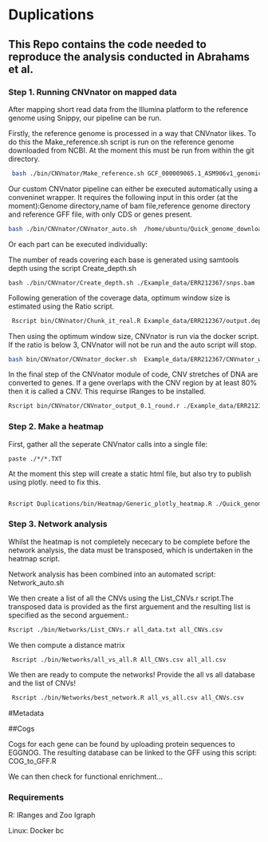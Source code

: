 # Duplications

## This Repo contains the code needed to reproduce the analysis conducted in  Abrahams et al.

### Step 1. Running CNVnator on mapped data

After mapping short read data from the Illumina platform to the reference genome using Snippy, our pipeline can be run. 

Firstly, the reference genome is processed in a way that CNVnator likes. To do this the Make_reference.sh script is run on the reference genome downloaded from NCBI. At the moment this must be run from within the git directory.
```bash
 bash ./bin/CNVnator/Make_reference.sh GCF_000009065.1_ASM906v1_genomic.fna
```


Our custom CNVnator pipeline can either be executed automatically using a conveninet wrapper. It requires the following input in this order (at the moment):Genome directory,name of bam file,reference genome directory and reference 
GFF file, with only CDS or genes present.
```bash
bash ./bin/CNVnator/CNVnator_auto.sh  /home/ubuntu/Quick_genome_download/Mapped_genomes/ERR3014612 snps.bam ./Reference_genomes GCF_000195955.2_ASM19595v2_genomic.gff
```



Or each part can be executed individually:

The number of reads covering each base is generated using samtools depth using the script Create_depth.sh
```
bash ./bin/CNVnator/Create_depth.sh ./Example_data/ERR212367/snps.bam
``` 

Following generation of the coverage data,  optimum window size is estimated using the Ratio script.
```bash
 Rscript bin/CNVnator/Chunk_it_real.R Example_data/ERR212367/output.depth
```

Then using the optimum window size, CNVnator is run via the docker script. If the ratio is below 3, CNVnator will not be run and the auto script will stop.

```bash
bash bin/CNVnator/CNVnator_docker.sh  Example_data/ERR212367/CNVnator_window_table_top_hit.txt
```

In the final step of the CNVnator module of code, CNV stretches of DNA are converted to genes. If a gene overlaps with the CNV region by at least 80% then it is called a CNV. This requirse IRanges to be installed.

```bash
Rscript bin/CNVnator/CNVnator_output_0.1_round.r ./Example_data/ERR212367/CNVnator_out_100.txt GCF_000009065.1_ASM906v1_genomic.gff
```

### Step 2. Make a heatmap

First, gather all the seperate CNVnator calls into a single file:

```
paste ./*/*.TXT
```
At the moment this step will create a static html file, but also try to publish using plotly. need to fix this.


```bash

Rscript Duplications/bin/Heatmap/Generic_plotly_heatmap.R ./Quick_genome_download/Mapped_genomes/all_cnvnator_results.txt GRAPH_NAME
```

### Step 3. Network analysis

Whilst the heatmap is not completely nececary to be complete before the network analysis, the data must be transposed, which is undertaken in the heatmap script.

Network analysis has been combined into an automated script: Network_auto.sh

We then create a list of all the CNVs using the List_CNVs.r script.The transposed data is provided as the first arguement and the resulting list is specified as the second arguement.:

```bash
Rscript ./bin/Networks/List_CNVs.r all_data.txt all_CNVs.csv 
```
We then compute a distance matrix

```bash
 Rscript ./bin/Networks/all_vs_all.R All_CNVs.csv all_all.csv
```
We then are ready to compute the networks! Provide the all vs all database and the list of CNVs!
```bash
 Rscript ./bin/Networks/best_network.R all_vs_all.csv all_CNVs.csv
```

#Metadata

##Cogs

Cogs for each gene can be found by uploading protein sequences to EGGNOG. The resulting database can be linked to the GFF using this script: COG_to_GFF.R

We can then check for functional enrichment...


### Requirements
R:
IRanges and Zoo
Igraph


Linux:
Docker
bc
